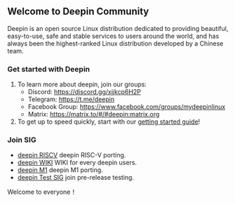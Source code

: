## Welcome to Deepin Community

Deepin is an open source Linux distribution dedicated to providing beautiful, easy-to-use, safe and stable services to users around the world, and has always been the highest-ranked Linux distribution developed by a Chinese team.

### Get started with Deepin

1. To learn more about deepin, join our groups:
   - Discord: <https://discord.gg/xjjkcp6H2P>
   - Telegram: <https://t.me/deepin>
   - Facebook Group: <https://www.facebook.com/groups/mydeepinlinux>
   - Matrix: <https://matrix.to/#/#deepin:matrix.org>
2. To get up to speed quickly, start with our [getting started guide](https://wiki.deepin.org/en/home)!

### Join SIG

- [deepin RISCV](https://github.com/linuxdeepin/deepin-riscv) deepin RISC-V porting.
- [deepin WIKI](https://github.com/linuxdeepin/wiki.deepin.org) WIKI for every deepin users.
- [deepin M1](https://github.com/linuxdeepin/deepin-m1) deepin M1 porting.
- [deepin Test SIG](https://github.com/deepin-community/SIG/tree/master/sig/deepin-testsig) join pre-release testing.

Welcome to everyone！
